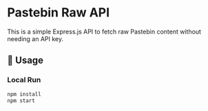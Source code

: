 # Pastebin Raw API

This is a simple Express.js API to fetch raw Pastebin content without needing an API key.

## 🚀 Usage

### Local Run
```bash
npm install
npm start
